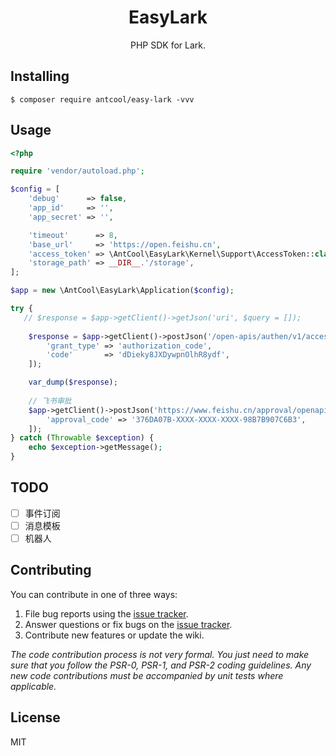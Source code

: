 <h1 align="center"> EasyLark </h1>

<p align="center"> PHP SDK for Lark.</p>

## Installing

```shell
$ composer require antcool/easy-lark -vvv
```

## Usage

```php
<?php

require 'vendor/autoload.php';

$config = [
    'debug'      => false,
    'app_id'     => '',
    'app_secret' => '',

    'timeout'      => 8,
    'base_url'     => 'https://open.feishu.cn',
    'access_token' => \AntCool\EasyLark\Kernel\Support\AccessToken::class,
    'storage_path' => __DIR__.'/storage',
];

$app = new \AntCool\EasyLark\Application($config);

try {
   // $response = $app->getClient()->getJson('uri', $query = []);
   
    $response = $app->getClient()->postJson('/open-apis/authen/v1/access_token', [
        'grant_type' => 'authorization_code',
        'code'       => 'dDieky8JXDywpnOlhR8ydf',
    ]);

    var_dump($response);
    
    // 飞书审批
    $app->getClient()->postJson('https://www.feishu.cn/approval/openapi/v2/approval/get', [
        'approval_code' => '376DA07B-XXXX-XXXX-XXXX-98B7B907C6B3',
    ]);
} catch (Throwable $exception) {
    echo $exception->getMessage();
}
```

## TODO
- [ ] 事件订阅
- [ ] 消息模板
- [ ] 机器人

## Contributing

You can contribute in one of three ways:

1. File bug reports using the [issue tracker](https://github.com/lonquan/easy-lark/issues).
2. Answer questions or fix bugs on the [issue tracker](https://github.com/lonquan/easy-lark/issues).
3. Contribute new features or update the wiki.

_The code contribution process is not very formal. You just need to make sure that you follow the PSR-0, PSR-1, and PSR-2 coding guidelines. Any
new code contributions must be accompanied by unit tests where applicable._

## License

MIT
